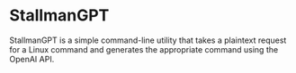 # StallmanGPT

StallmanGPT is a simple command-line utility that takes a plaintext request for a Linux command and generates the appropriate command using the OpenAI API.